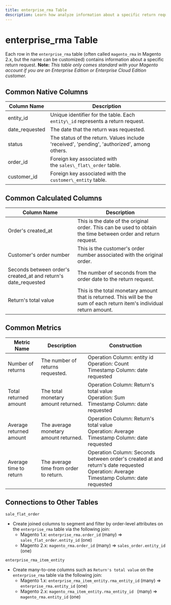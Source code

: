 ```yaml
---
title: enterprise_rma Table
description: Learn how analyze information about a specific return request.
---
```

# enterprise_rma Table

Each row in the `enterprise_rma` table (often called `magento_rma` in Magento 2.x, but the name can be customized) contains information about a specific return request. **Note:** _This table only comes standard with your Magento account if you are an Enterprise Edition or Enterprise Cloud Edition customer._

## Common Native Columns

|**Column Name**|**Description**|
|---|---|
|entity\_id|Unique identifier for the table. Each `entity\_id` represents a return request.|
|date\_requested|The date that the return was requested.|
|status|The status of the return. Values include 'received', 'pending', 'authorized', among others.|
|order\_id|Foreign key associated with the `sales\_flat\_order` table.|
|customer\_id|Foreign key associated with the `customer\_entity` table.|

## Common Calculated Columns

|**Column Name**|**Description**|
|---|---|
|Order's created\_at|This is the date of the original order. This can be used to obtain the time between order and return request.|
|Customer's order number|This is the customer's order number associated with the original order.|
|Seconds between order's created\_at and return's date\_requested|The number of seconds from the order date to the return request.|
|Return's total value|This is the total monetary amount that is returned. This will be the sum of each return item's individual return amount.|

## Common Metrics

|**Metric Name**|**Description**|**Construction**|
|---|---|---|
|Number of returns|The number of returns requested.|Operation Column: entity id<br>Operation: Count<br>Timestamp Column: date requested|
|Total returned amount|The total monetary amount returned.|Operation Column: Return's total value<br>Operation: Sum<br>Timestamp Column: date requested|
|Average returned amount|The average monetary amount returned.|Operation Column: Return's total value<br>Operation: Average<br>Timestamp Column: date requested|
|Average time to return|The average time from order to return.|Operation Column: Seconds between order's created at and return's date requested<br>Operation: Average<br>Timestamp Column: date requested|

## Connections to Other Tables

`sale_flat_order`

* Create joined columns to segment and filter by order-level attributes on the `enterprise_rma` table via the following join:
    * Magento 1.x: `enterprise_rma.order_id` (many) => `sales_flat_order.entity_id` (one)
    * Magento 2.x: `magento_rma.order_id` (many) => `sales_order.entity_id` (one)

`enterprise_rma_item_entity`

* Create many-to-one columns such as `Return's total value` on the `enterprise_rma` table via the following join:
    * Magento 1.x: `enterprise_rma_item_entity.rma_entity_id` (many) => `enterprise_rma.entity_id` (one)
    * Magento 2.x: `magento_rma_item_entity.rma_entity_id ` (many) => `magento_rma.entity_id` (one)
